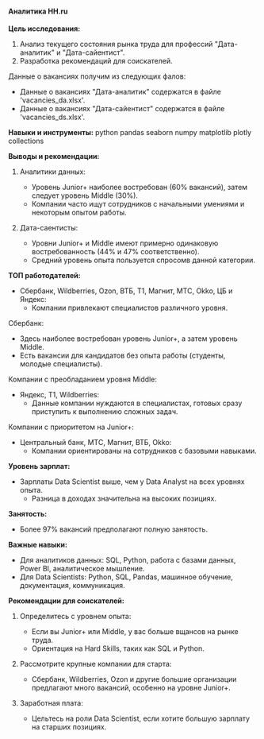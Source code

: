 #### Аналитика HH.ru

**Цель исследования:**
1. Анализ текущего состояния рынка труда для профессий "Дата-аналитик" и "Дата-сайентист".
2. Разработка рекомендаций для соискателей.

Данные о вакансиях получим из следующих фалов:

- Данные о вакансиях "Дата-аналитик" содержатся в файле 'vacancies_da.xlsx'.
- Данные о вакансиях "Дата-сайентист" содержатся в файле 'vacancies_ds.xlsx'.


**Навыки и инструменты:**
python
pandas
seaborn 
numpy 
matplotlib
plotly
collections


**Выводы и рекомендации:**
1. Аналитики данных:
   - Уровень Junior+ наиболее востребован (60% вакансий), затем следует уровень Middle (30%).
   - Компании часто ищут сотрудников с начальными умениями и некоторым опытом работы.

2. Дата-саентисты:
   - Уровни Junior+ и Middle имеют примерно одинаковую востребованность (44% и 47% соответственно).
   - Средний уровень опыта пользуется спросомв данной категории.

**ТОП работодателей:**
- Сбербанк, Wildberries, Ozon, ВТБ, T1, Магнит, МТС, Okko, ЦБ и Яндекс:
  - Компании привлекают специалистов различного уровня.

Сбербанк:
- Здесь наиболее востребован уровень Junior+, а затем уровень Middle.
- Есть вакансии для кандидатов без опыта работы (студенты, молодые специалисты).

Компании с преобладанием уровня Middle:
- Яндекс, Т1, Wildberries:
  - Данные компании нуждаются в специалистах, готовых сразу приступить к выполнению сложных задач.

Компании с приоритетом на Junior+:
- Центральный банк, МТС, Магнит, ВТБ, Okko:
  - Компании ориентированы на сотрудников с базовыми навыками.

**Уровень зарплат:**
- Зарплаты Data Scientist выше, чем у Data Analyst на всех уровнях опыта.
  - Разница в доходах значительна на высоких позициях.

**Занятость:**
- Более 97% вакансий предполагают полную занятость.

**Важные навыки:**
- Для аналитиков данных: SQL, Python, работа с базами данных, Power BI, аналитическое мышление.
- Для Data Scientists: Python, SQL, Pandas, машинное обучение, документация, коммуникация.

**Рекомендации для соискателей:**
1. Определитесь с уровнем опыта:
   - Если вы Junior+ или Middle, у вас больше вщансов на рынке труда.
   - Ориентация на Hard Skills, таких как SQL и Python.

2. Рассмотрите крупные компании для старта:
   - Сбербанк, Wildberries, Ozon и другие большие организации предлагают много вакансий, особенно на уровне Junior+.

5. Заработная плата:
   - Цельтесь на роли Data Scientist, если хотите большую зарплату на старших позициях.

